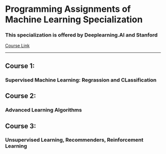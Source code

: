 # **Programming Assignments of Machine Learning Specialization** 
### This specialization is offered by **Deeplearning.AI** and **Stanford** ###
[Course Link](https://www.coursera.org/specializations/machine-learning-introduction)

---
## **Course 1:** 
### Supervised Machine Learning: Regrassion and CLassification

## **Course 2:** 
### Advanced Learning Algorithms

## **Course 3:** 
### Unsupervised Learning, Recommenders, Reinforcement Learning
